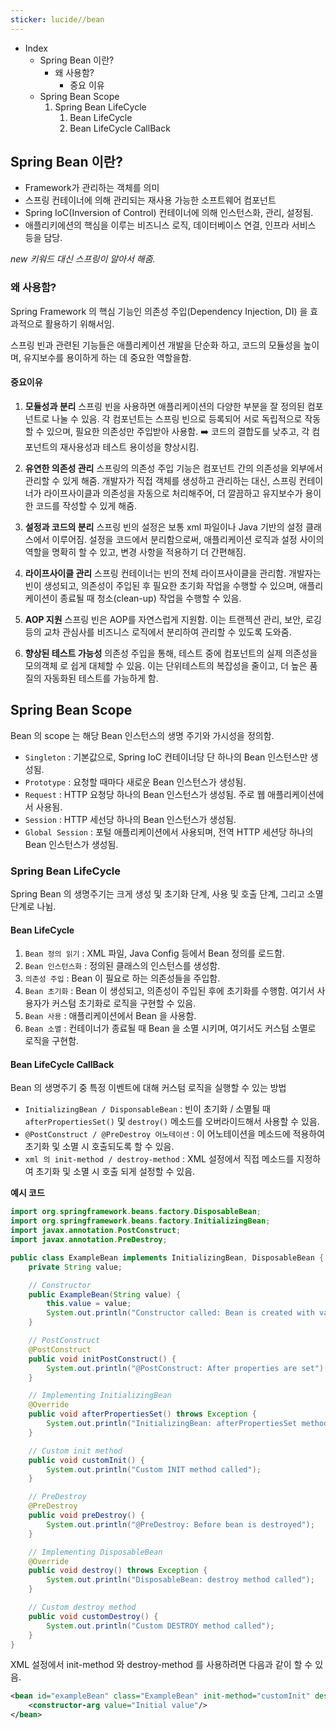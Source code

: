 ```yaml
---
sticker: lucide//bean
---
```

* Index
	* Spring Bean 이란?
		* 왜 사용함?
			* 중요 이유
	*  Spring Bean Scope
		1. Spring Bean LifeCycle
			1) Bean LifeCycle
			2) Bean LifeCycle CallBack



## Spring Bean 이란?

* Framework가 관리하는 객체를 의미
* 스프링 컨테이너에 의해 관리되는 재사용 가능한 소프트웨어 컴포넌트
* Spring IoC(Inversion of Control) 컨테이너에 의해 인스턴스화, 관리, 설정됨.
* 애플리키에션의 핵심을 이루는 비즈니스 로직, 데이터베이스 연결, 인프라 서비스 등을 담당.

_new 키워드 대신 스프링이 알아서 해줌._


### 왜 사용함?

Spring Framework 의 핵심 기능인 의존성 주입(Dependency Injection, DI) 을 효과적으로 활용하기 위해서임.

스프링 빈과 관련된 기능들은 애플리케이션 개발을 단순화 하고, 코드의 모듈성을 높이며, 유지보수를 용이하게 하는 데 중요한 역할을함.

#### 중요이유

1. **모듈성과 분리**
	스프링 빈을 사용하면 애플리케이션의 다양한 부분을 잘 정의된 컴포넌트로 나눌 수 있음. 
	각 컴포넌트는 스프링 빈으로 등록되어 서로 독립적으로 작동할 수 있으며, 필요한 의존성만 주입받아 사용함. 
	➡️ 코드의 결합도를 낮추고, 각 컴포넌트의 재사용성과 테스트 용이성을 향상시킴.

2. **유연한 의존성 관리**
	스프링의 의존성 주입 기능은 컴포넌트 간의 의존성을 외부에서 관리할 수 있게 해줌.
	개발자가 직접 객체를 생성하고 관리하는 대신, 스프링 컨테이너가 라이프사이클과 의존성을 자동으로 처리해주어, 더 깔끔하고 유지보수가 용이한 코드를 작성할 수 있게 해줌.

3. **설정과 코드의 분리**
	스프링 빈의 설정은 보통 xml 파일이나 Java 기반의 설정 클래스에서 이루어짐.
	설정을 코드에서 분리함으로써, 애플리케이션 로직과 설정 사이의 역할을 명확히 할 수 있고, 변경 사항을 적용하기 더 간편해짐.

4. **라이프사이클 관리**
	스프링 컨테이너는 빈의 전체 라이프사이클을 관리함. 개발자는 빈이 생성되고, 의존성이 주입된 후 필요한 초기화 작업을 수행할 수 있으며, 애플리케이션이 종료될 때 청소(clean-up) 작업을 수행할 수 있음.

5. **AOP 지원**
	스프링 빈은 AOP를 자연스럽게 지원함.
	이는 트랜젝션 관리, 보안, 로깅 등의 교차 관심사를 비즈니스 로직에서 분리하여 관리할 수 있도록 도와줌.

6. **향상된 테스트 가능성**
	의존성 주입을 통해, 테스트 중에 컴포넌트의 실제 의존성을 모의객체 로 쉽게 대체할 수 있음. 이는 단위테스트의 복잡성을 줄이고, 더 높은 품질의 자동화된 테스트를 가능하게 함.


## Spring Bean Scope

Bean 의 scope 는 해당 Bean 인스턴스의 생명 주기와 가시성을 정의함.

* `Singleton` : 기본값으로, Spring IoC 컨테이너당 단 하나의 Bean 인스턴스만 생성됨.
* `Prototype` : 요청할 때마다 새로운 Bean 인스턴스가 생성됨.
* `Request` : HTTP 요청당 하나의 Bean 인스턴스가 생성됨. 주로 웹 애플리케이션에서 사용됨.
* `Session`  : HTTP 세선당 하나의 Bean 인스턴스가 생성됨.
* `Global Session` : 포털 애플리케이션에서 사용되며, 전역 HTTP 세션당 하나의 Bean 인스턴스가 생성됨.


### Spring Bean LifeCycle

Spring Bean 의 생명주기는 크게 생성 및 초기화 단계, 사용 및 호출 단계, 그리고 소멸단계로 나뉨.

#### Bean LifeCycle
1. `Bean 정의 읽기` : XML 파일, Java Config 등에서 Bean 정의를 로드함.
2. `Bean 인스턴스화` : 정의된 클래스의 인스턴스를 생성함.
3. `의존성 주입` : Bean 이 필요로 하는 의존성들을 주입함.
4. `Bean 초기화` : Bean 이 생성되고, 의존성이 주입된 후에 초기화를 수행함. 여기서 사용자가 커스텀 초기화로 로직을 구현할 수 있음.
5. `Bean 사용` : 애플리케이션에서 Bean 을 사용함.
6. `Bean 소멸` : 컨테이너가 종료될 때 Bean 을 소멸 시키며, 여기서도 커스텀 소멸로 로직을 구현함.


#### Bean LifeCycle CallBack

Bean 의 생명주기 중 특정 이벤트에 대해 커스텀 로직을 실행할 수 있는 방법

* `InitializingBean / DisponsableBean` : 빈이 초기화 / 소멸될 때 `afterPropertiesSet()` 및 `destroy()` 메소드를 오버라이드해서 사용할 수 있음.
* `@PostConstruct / @PreDestroy 어노테이션` : 이 어노테이션을 메소드에 적용하여 초기화 및 소멸 시 호출되도록 할 수 있음.
* `xml 의 init-method / destroy-method` : XML 설정에서 직접 메소드를 지정하여 초기화 및 소멸 시 호출 되게 설정할 수 있음.



**예시 코드**

```java
import org.springframework.beans.factory.DisposableBean;
import org.springframework.beans.factory.InitializingBean;
import javax.annotation.PostConstruct;
import javax.annotation.PreDestroy;

public class ExampleBean implements InitializingBean, DisposableBean {
    private String value;

    // Constructor
    public ExampleBean(String value) {
        this.value = value;
        System.out.println("Constructor called: Bean is created with value=" + value);
    }

    // PostConstruct
    @PostConstruct
    public void initPostConstruct() {
        System.out.println("@PostConstruct: After properties are set");
    }

    // Implementing InitializingBean
    @Override
    public void afterPropertiesSet() throws Exception {
        System.out.println("InitializingBean: afterPropertiesSet method called");
    }

    // Custom init method
    public void customInit() {
        System.out.println("Custom INIT method called");
    }

    // PreDestroy
    @PreDestroy
    public void preDestroy() {
        System.out.println("@PreDestroy: Before bean is destroyed");
    }

    // Implementing DisposableBean
    @Override
    public void destroy() throws Exception {
        System.out.println("DisposableBean: destroy method called");
    }

    // Custom destroy method
    public void customDestroy() {
        System.out.println("Custom DESTROY method called");
    }
}
```


XML 설정에서 init-method 와 destroy-method 를 사용하려면 다음과 같이 할 수 있음.

```xml
<bean id="exampleBean" class="ExampleBean" init-method="customInit" destroy-method="customDestroy">
    <constructor-arg value="Initial value"/>
</bean>
```
